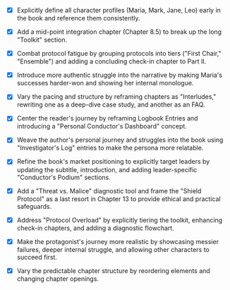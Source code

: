 - [x] Explicitly define all character profiles (Maria, Mark, Jane, Leo) early in the book and reference them consistently.
- [x] Add a mid-point integration chapter (Chapter 8.5) to break up the long "Toolkit" section.
- [x] Combat protocol fatigue by grouping protocols into tiers ("First Chair," "Ensemble") and adding a concluding check-in chapter to Part II.
- [x] Introduce more authentic struggle into the narrative by making Maria's successes harder-won and showing her internal monologue.
- [x] Vary the pacing and structure by reframing chapters as "Interludes," rewriting one as a deep-dive case study, and another as an FAQ.
- [x] Center the reader's journey by reframing Logbook Entries and introducing a "Personal Conductor's Dashboard" concept.
- [x] Weave the author's personal journey and struggles into the book using "Investigator's Log" entries to make the persona more relatable.
- [x] Refine the book's market positioning to explicitly target leaders by updating the subtitle, introduction, and adding leader-specific "Conductor's Podium" sections.
- [x] Add a "Threat vs. Malice" diagnostic tool and frame the "Shield Protocol" as a last resort in Chapter 13 to provide ethical and practical safeguards.
- [x] Address "Protocol Overload" by explicitly tiering the toolkit, enhancing check-in chapters, and adding a diagnostic flowchart.
- [x] Make the protagonist's journey more realistic by showcasing messier failures, deeper internal struggle, and allowing other characters to succeed first.
- [x] Vary the predictable chapter structure by reordering elements and changing chapter openings.
      
